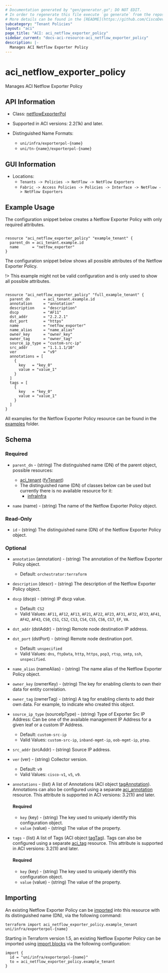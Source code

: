 ```yaml
---
# Documentation generated by "gen/generator.go"; DO NOT EDIT.
# In order to regenerate this file execute `go generate` from the repository root.
# More details can be found in the [README](https://github.com/CiscoDevNet/terraform-provider-aci/blob/master/README.md).
subcategory: "Tenant Policies"
layout: "aci"
page_title: "ACI: aci_netflow_exporter_policy"
sidebar_current: "docs-aci-resource-aci_netflow_exporter_policy"
description: |-
  Manages ACI Netflow Exporter Policy
---
```


# aci_netflow_exporter_policy #

Manages ACI Netflow Exporter Policy



## API Information ##

* Class: [netflowExporterPol](https://pubhub.devnetcloud.com/media/model-doc-latest/docs/app/index.html#/objects/netflowExporterPol/overview)

* Supported in ACI versions: 2.2(1k) and later.

* Distinguished Name Formats:
  - `uni/infra/exporterpol-{name}`
  - `uni/tn-{name}/exporterpol-{name}`

## GUI Information ##

* Locations:
  - `Tenants -> Policies -> NetFlow -> NetFlow Exporters`
  - `Fabric -> Access Policies -> Policies -> Interface -> NetFlow -> NetFlow Exporters`

## Example Usage ##

The configuration snippet below creates a Netflow Exporter Policy with only required attributes.

```hcl

resource "aci_netflow_exporter_policy" "example_tenant" {
  parent_dn = aci_tenant.example.id
  name      = "netfow_exporter"
}

```
The configuration snippet below shows all possible attributes of the Netflow Exporter Policy.

!> This example might not be valid configuration and is only used to show all possible attributes.

```hcl

resource "aci_netflow_exporter_policy" "full_example_tenant" {
  parent_dn      = aci_tenant.example.id
  annotation     = "annotation"
  description    = "description"
  dscp           = "AF11"
  dst_addr       = "2.2.2.1"
  dst_port       = "https"
  name           = "netfow_exporter"
  name_alias     = "name_alias"
  owner_key      = "owner_key"
  owner_tag      = "owner_tag"
  source_ip_type = "custom-src-ip"
  src_addr       = "1.1.1.1/10"
  ver            = "v9"
  annotations = [
    {
      key   = "key_0"
      value = "value_1"
    }
  ]
  tags = [
    {
      key   = "key_0"
      value = "value_1"
    }
  ]
}

```

All examples for the Netflow Exporter Policy resource can be found in the [examples](https://github.com/CiscoDevNet/terraform-provider-aci/tree/master/examples/resources/aci_netflow_exporter_policy) folder.

## Schema ##

### Required ###

* `parent_dn` - (string) The distinguished name (DN) of the parent object, possible resources:
  - [aci_tenant](https://registry.terraform.io/providers/CiscoDevNet/aci/latest/docs/resources/tenant) ([fvTenant](https://pubhub.devnetcloud.com/media/model-doc-latest/docs/app/index.html#/objects/fvTenant/overview))
  - The distinguished name (DN) of classes below can be used but currently there is no available resource for it:
    - [infraInfra](https://pubhub.devnetcloud.com/media/model-doc-latest/docs/app/index.html#/objects/infraInfra/overview)

* `name` (name) - (string) The name of the Netflow Exporter Policy object.

### Read-Only ###

* `id` - (string) The distinguished name (DN) of the Netflow Exporter Policy object.

### Optional ###
  
* `annotation` (annotation) - (string) The annotation of the Netflow Exporter Policy object.
  - Default: `orchestrator:terraform`
* `description` (descr) - (string) The description of the Netflow Exporter Policy object.
* `dscp` (dscp) - (string) IP dscp value.
  - Default: `CS2`
  - Valid Values: `AF11`, `AF12`, `AF13`, `AF21`, `AF22`, `AF23`, `AF31`, `AF32`, `AF33`, `AF41`, `AF42`, `AF43`, `CS0`, `CS1`, `CS2`, `CS3`, `CS4`, `CS5`, `CS6`, `CS7`, `EF`, `VA`.
* `dst_addr` (dstAddr) - (string) Remote node destination IP address.
* `dst_port` (dstPort) - (string) Remote node destination port.
  - Default: `unspecified`
  - Valid Values: `dns`, `ftpData`, `http`, `https`, `pop3`, `rtsp`, `smtp`, `ssh`, `unspecified`.
* `name_alias` (nameAlias) - (string) The name alias of the Netflow Exporter Policy object.
* `owner_key` (ownerKey) - (string) The key for enabling clients to own their data for entity correlation.
* `owner_tag` (ownerTag) - (string) A tag for enabling clients to add their own data. For example, to indicate who created this object.
* `source_ip_type` (sourceIpType) - (string) Type of Exporter Src IP Address: Can be one of the available management IP Address for a given leaf or a custom IP Address.
  - Default: `custom-src-ip`
  - Valid Values: `custom-src-ip`, `inband-mgmt-ip`, `oob-mgmt-ip`, `ptep`.
* `src_addr` (srcAddr) - (string) Source IP address.
* `ver` (ver) - (string) Collector version.
  - Default: `v9`
  - Valid Values: `cisco-v1`, `v5`, `v9`.

* `annotations` - (list) A list of Annotations (ACI object [tagAnnotation](https://pubhub.devnetcloud.com/media/model-doc-latest/docs/app/index.html#/objects/tagAnnotation/overview)). Annotations can also be configured using a separate [aci_annotation](https://registry.terraform.io/providers/CiscoDevNet/aci/latest/docs/resources/annotation) resource. This attribute is supported in ACI versions: 3.2(1l) and later.
  
  #### Required ####
  
  * `key` (key) - (string) The key used to uniquely identify this configuration object.
  * `value` (value) - (string) The value of the property.

* `tags` - (list) A list of Tags (ACI object [tagTag](https://pubhub.devnetcloud.com/media/model-doc-latest/docs/app/index.html#/objects/tagTag/overview)). Tags can also be configured using a separate [aci_tag](https://registry.terraform.io/providers/CiscoDevNet/aci/latest/docs/resources/tag) resource. This attribute is supported in ACI versions: 3.2(1l) and later.
  
  #### Required ####
  
  * `key` (key) - (string) The key used to uniquely identify this configuration object.
  * `value` (value) - (string) The value of the property.

## Importing

An existing Netflow Exporter Policy can be [imported](https://www.terraform.io/docs/import/index.html) into this resource with its distinguished name (DN), via the following command:

```
terraform import aci_netflow_exporter_policy.example_tenant uni/infra/exporterpol-{name}
```

Starting in Terraform version 1.5, an existing Netflow Exporter Policy can be imported
using [import blocks](https://developer.hashicorp.com/terraform/language/import) via the following configuration:

```
import {
  id = "uni/infra/exporterpol-{name}"
  to = aci_netflow_exporter_policy.example_tenant
}
```
